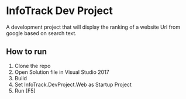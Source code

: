 # InfoTrack Dev Project

A development project that will display the ranking of a website Url from google based on search text.


## How to run

1. Clone the repo
2. Open Solution file in Visual Studio 2017
3. Build
4. Set InfoTrack.DevProject.Web as Startup Project
4. Run [F5]